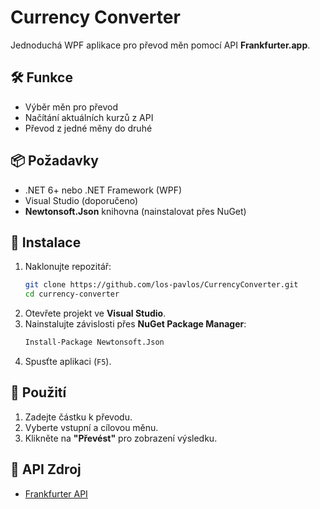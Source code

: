 # Currency Converter

Jednoduchá WPF aplikace pro převod měn pomocí API **Frankfurter.app**.

## 🛠️ Funkce
- Výběr měn pro převod
- Načítání aktuálních kurzů z API
- Převod z jedné měny do druhé

## 📦 Požadavky
- .NET 6+ nebo .NET Framework (WPF)
- Visual Studio (doporučeno)
- **Newtonsoft.Json** knihovna (nainstalovat přes NuGet)

## 🚀 Instalace
1. Naklonujte repozitář:
   ```sh
   git clone https://github.com/los-pavlos/CurrencyConverter.git
   cd currency-converter
   ```
2. Otevřete projekt ve **Visual Studio**.
3. Nainstalujte závislosti přes **NuGet Package Manager**:
   ```sh
   Install-Package Newtonsoft.Json
   ```
4. Spusťte aplikaci (`F5`).

## 📌 Použití
1. Zadejte částku k převodu.
2. Vyberte vstupní a cílovou měnu.
3. Klikněte na **"Převést"** pro zobrazení výsledku.

## 🔗 API Zdroj
- [Frankfurter API](https://www.frankfurter.app/)


